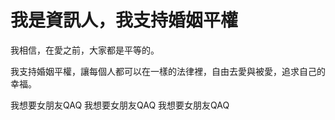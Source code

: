 # 我是資訊人，我支持婚姻平權

我相信，在愛之前，大家都是平等的。

我支持婚姻平權，讓每個人都可以在一樣的法律裡，自由去愛與被愛，追求自己的幸福。 

我想要女朋友QAQ
我想要女朋友QAQ
我想要女朋友QAQ
